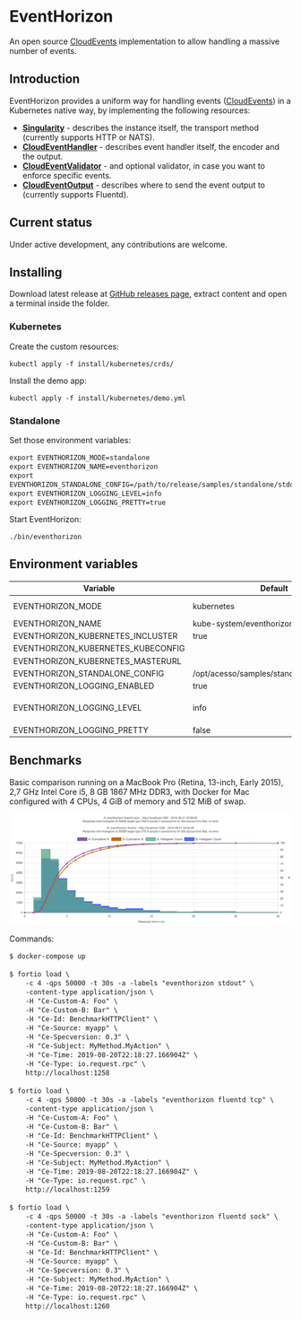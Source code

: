 # EventHorizon

An open source [CloudEvents](https://cloudevents.io) implementation to allow handling a massive number of events.

## Introduction

EventHorizon provides a uniform way for handling events ([CloudEvents](https://cloudevents.io)) in a Kubernetes native way, by implementing the following resources:

- **[Singularity](samples/kubernetes/Singularity.yml)** - describes the instance itself, the transport method (currently supports HTTP or NATS).
- **[CloudEventHandler](samples/kubernetes/CloudEventHandler.yml)** - describes event handler itself, the encoder and the output.
- **[CloudEventValidator](samples/kubernetes/CloudEventValidator.yml)** - and optional validator, in case you want to enforce specific events.
- **[CloudEventOutput](samples/kubernetes/CloudEventOutput.yml)** - describes where to send the event output to (currently supports Fluentd).

## Current status

Under active development, any contributions are welcome.

## Installing

Download latest release at [GitHub releases page](https://github.com/acesso-io/eventhorizon/releases), extract content and open a terminal inside the folder.

### Kubernetes

Create the custom resources:

```shell
kubectl apply -f install/kubernetes/crds/
```

Install the demo app:

```shell
kubectl apply -f install/kubernetes/demo.yml
```

### Standalone

Set those environment variables:

```shell
export EVENTHORIZON_MODE=standalone
export EVENTHORIZON_NAME=eventhorizon
export EVENTHORIZON_STANDALONE_CONFIG=/path/to/release/samples/standalone/stdout.yml
export EVENTHORIZON_LOGGING_LEVEL=info
export EVENTHORIZON_LOGGING_PRETTY=true
```

Start EventHorizon:

```shell
./bin/eventhorizon
```

## Environment variables

| Variable                           | Default                                   | Options                                |
| ---------------------------------- | ----------------------------------------- | -------------------------------------- |
| EVENTHORIZON_MODE                  | kubernetes                                | kubernetes, standalone                 |
| EVENTHORIZON_NAME                  | kube-system/eventhorizon                  |                                        |
| EVENTHORIZON_KUBERNETES_INCLUSTER  | true                                      |                                        |
| EVENTHORIZON_KUBERNETES_KUBECONFIG |                                           |                                        |
| EVENTHORIZON_KUBERNETES_MASTERURL  |                                           |                                        |
| EVENTHORIZON_STANDALONE_CONFIG     | /opt/acesso/samples/standalone/stdout.yml |                                        |
| EVENTHORIZON_LOGGING_ENABLED       | true                                      |                                        |
| EVENTHORIZON_LOGGING_LEVEL         | info                                      | debug, info, warn, error, fatal, panic |
| EVENTHORIZON_LOGGING_PRETTY        | false                                     |                                        |

## Benchmarks

Basic comparison running on a MacBook Pro (Retina, 13-inch, Early 2015), 2,7 GHz Intel Core i5, 8 GB 1867 MHz DDR3, with Docker for Mac configured with 4 CPUs, 4 GiB of memory and 512 MiB of swap.

![fortio benchmark graphic 2019-08-21](benchmark/fortio/2019-08-21-fluentd-tcp_x_fluentd-sock.png?raw=true "2019-08-21 fluentd tcp x fluentd sock")

Commands:

```shell
$ docker-compose up

$ fortio load \
    -c 4 -qps 50000 -t 30s -a -labels "eventhorizon stdout" \
    -content-type application/json \
    -H "Ce-Custom-A: Foo" \
    -H "Ce-Custom-B: Bar" \
    -H "Ce-Id: BenchmarkHTTPClient" \
    -H "Ce-Source: myapp" \
    -H "Ce-Specversion: 0.3" \
    -H "Ce-Subject: MyMethod.MyAction" \
    -H "Ce-Time: 2019-08-20T22:18:27.166904Z" \
    -H "Ce-Type: io.request.rpc" \
    http://localhost:1258

$ fortio load \
    -c 4 -qps 50000 -t 30s -a -labels "eventhorizon fluentd tcp" \
    -content-type application/json \
    -H "Ce-Custom-A: Foo" \
    -H "Ce-Custom-B: Bar" \
    -H "Ce-Id: BenchmarkHTTPClient" \
    -H "Ce-Source: myapp" \
    -H "Ce-Specversion: 0.3" \
    -H "Ce-Subject: MyMethod.MyAction" \
    -H "Ce-Time: 2019-08-20T22:18:27.166904Z" \
    -H "Ce-Type: io.request.rpc" \
    http://localhost:1259

$ fortio load \
    -c 4 -qps 50000 -t 30s -a -labels "eventhorizon fluentd sock" \
    -content-type application/json \
    -H "Ce-Custom-A: Foo" \
    -H "Ce-Custom-B: Bar" \
    -H "Ce-Id: BenchmarkHTTPClient" \
    -H "Ce-Source: myapp" \
    -H "Ce-Specversion: 0.3" \
    -H "Ce-Subject: MyMethod.MyAction" \
    -H "Ce-Time: 2019-08-20T22:18:27.166904Z" \
    -H "Ce-Type: io.request.rpc" \
    http://localhost:1260
```
